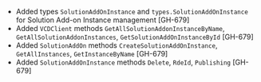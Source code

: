 * Added types `SolutionAddOnInstance` and `types.SolutionAddOnInstance` for Solution Add-on Instance
  management [GH-679]
* Added `VCDClient` methods `GetAllSolutionAddonInstanceByName`, `GetAllSolutionAddonInstances`,
  `GetSolutionAddOnInstanceById` [GH-679]
* Added `SolutionAddOn` methods `CreateSolutionAddOnInstance`, `GetAllInstances`,
  `GetInstanceByName` [GH-679]
* Added `SolutionAddOnInstance` methods `Delete`, `RdeId`, `Publishing` [GH-679]
